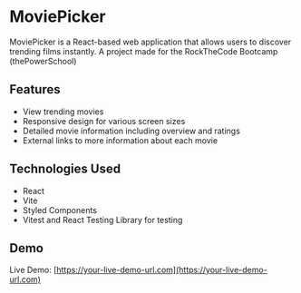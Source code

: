 # MoviePicker

MoviePicker is a React-based web application that allows users to discover trending films instantly. A project made for the RockTheCode Bootcamp (thePowerSchool)

## Features

- View trending movies
- Responsive design for various screen sizes
- Detailed movie information including overview and ratings
- External links to more information about each movie

## Technologies Used

- React
- Vite
- Styled Components
- Vitest and React Testing Library for testing

## Demo

Live Demo: [https://your-live-demo-url.com](https://your-live-demo-url.com)
